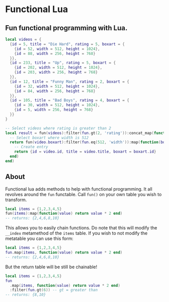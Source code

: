# Functional Lua
## Fun functional programming with Lua.

```lua
local videos = {
  {id = 5, title = "Die Hard", rating = 5, boxart = {
    {id = 52, width = 512, height = 1024},
    {id = 88, width = 256, height = 768}
  }},
  {id = 233, title = "Up", rating = 5, boxart = {
    {id = 202, width = 512, height = 1024},
    {id = 203, width = 256, height = 768}
  }},
  {id = 12, title = "Funny Man", rating = 2, boxart = {
    {id = 32, width = 512, height = 1024},
    {id = 84, width = 256, height = 768}
  }},
  {id = 105, title = "Bad Boys", rating = 4, boxart = {
    {id = 30, width = 512, height = 1024},
    {id = 5, width = 256, height = 768}
  }}
}

-- Select videos where rating is greater than 2
local result = fun(videos):filter(fun.gt(2, 'rating')):concat_map(function(video)
  -- Select boxart where width is 512
  return fun(video.boxart):filter(fun.eq(512, 'width')):map(function(boxart)
    -- Create entry
    return {id = video.id, title = video.title, boxart = boxart.id}
  end)
end)
```

## About
Functional lua adds methods to help with functional programming.
It all revolves around the `fun` functable. Call `fun()` on your own table you wish to transform.

```lua
local items = {1,2,3,4,5}
fun(items):map(function(value) return value * 2 end)
-- returns: {2,4,6,8,10}
```

This allows you to easily chain functions. Do note that this will modify the `__index` metamethod of the `items` table. If you wish to not modify the metatable you can use this form:

```lua
local items = {1,2,3,4,5}
fun.map(items, function(value) return value * 2 end)
-- returns: {2,4,6,8,10}
```

But the return table will be still be chainable!

```lua
local items = {1,2,3,4,5}
fun
  .map(items, function(value) return value * 2 end)
  :filter(fun.gt(6)) -- gt = greater than
-- returns: {8,10}
```
